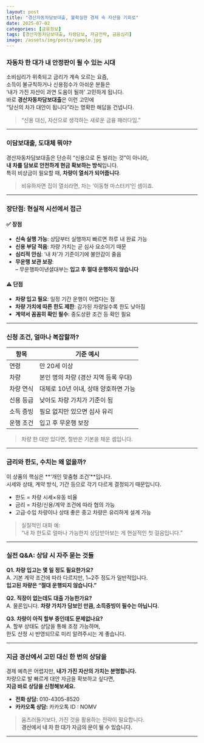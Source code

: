 ```yaml
---
layout: post
title: "경산자동차담보대출, 불확실한 경제 속 자산을 기회로"
date: 2025-07-02
categories: [금융정보]
tags: [경산자동차담보대출, 차량담보, 자금전략, 금융심리]
image: /assets/img/posts/sample.jpg
---
```


### 자동차 한 대가 내 안정판이 될 수 있는 시대

소비심리가 위축되고 금리가 계속 오르는 요즘,  
소득이 불규칙하거나 신용점수가 아쉬운 분들은  
‘내가 가진 자산이 과연 도움이 될까’ 고민하게 됩니다.  
바로 **경산자동차담보대출**은 이런 고민에  
“당신의 차가 대안이 됩니다”라는 명확한 해답을 건넵니다.

> “신용 대신, 자산으로 생각하는 새로운 금융 패러다임.”

---

### 이담보대출, 도대체 뭐야?

경산자동차담보대출은 단순히 “신용으로 돈 빌리는 것”이 아니라,  
**내 차를 담보로 안전하게 현금 확보하는 방식**입니다.  
특히 비상금이 필요할 때, **차량이 열쇠가 되어줍니다**.

> 비유하자면 집이 열쇠라면, 차는 ‘이동형 마스터키’인 셈이죠.

---

### 장단점: 현실적 시선에서 접근

#### ✅ 장점

- **신속 실행 가능**: 상담부터 실행까지 빠르면 하루 내 완료 가능
- **신용 부담 적음**: 차량 가치는 곧 심사 요소이기 때문
- **심리적 안심**: ‘내 차’가 기준이기에 불안감이 줄음
- **무운행 보관 보장**:  
  – 무운행파이낸셜대부는 **입고 후 절대 운행하지 않습니다**

#### ⚠️ 단점

- **차량 입고 필요**: 일정 기간 운행이 어렵다는 점
- **차량 가치에 따른 한도 제한**: 감가된 차량일수록 한도 낮아짐
- **계약서 꼼꼼히 확인 필수**: 중도상환 조건 등 확인 필요

---

### 신청 조건, 얼마나 복잡할까?

| 항목         | 기준 예시 |
|--------------|------------|
| 연령         | 만 20세 이상 |
| 차량         | 본인 명의 차량 (경산 지역 등록 우대) |
| 차량 연식    | 대체로 10년 이내, 상태 양호하면 가능 |
| 신용 등급    | 낮아도 차량 가치가 기준이 됨 |
| 소득 증빙    | 필요 없지만 있으면 심사 유리 |
| 운행 조건    | 입고 후 무운행 보장 |

> 차량 한 대만 있다면, 절반은 기본을 채운 셈입니다.

---

### 금리와 한도, 수치는 왜 없을까?

이 상품의 핵심은 **‘개인 맞춤형 조건’**입니다.  
시세와 상태, 계약 방식, 기간 등으로 각기 다르게 결정되기 때문입니다.

- 한도 = 차량 시세×유동 비율  
- 금리 = 차량/신용/계약 조건에 따라 협의 가능  
- 고급·수입 차량이나 상태 좋은 중고 차량은 유리하게 설계 가능

> 실질적인 대화 예:  
> “내 차 한도로 얼마나 가능한지 상담받아보는 게 현실적인 첫 걸음입니다.”

---

### 실전 Q&A: 상담 시 자주 묻는 것들

**Q1. 차량 입고는 몇 일 정도 필요한가요?**  
A. 기본 계약 조건에 따라 다르지만, 1~2주 정도가 일반적입니다.  
**입고된 차량은 “절대 운행되지 않습니다.”**

**Q2. 직장이 없는데도 대출 가능한가요?**  
A. 물론입니다. **차량 가치가 담보인 만큼, 소득증빙이 필수는 아닙니다.**

**Q3. 차량이 아직 할부 중인데도 문제없나요?**  
A. 할부 상태도 상담을 통해 조정 가능하며,  
한도 산정 시 반영되므로 미리 알려주시는 게 좋습니다.

---

### 지금 경산에서 고민 대신 한 번의 상담을

경제 예측은 어렵지만, **내가 가진 자산의 가치는 분명합니다.**  
차량으로 발 빠르게 대안 자금을 확보하고 싶다면,  
**지금 바로 상담을 신청해보세요.**

- **전화 상담:** 010-4305-8520  
- **카카오톡 상담:** 카카오톡 ID : NOMV

> 움츠러들기보다, 가진 것을 활용하는 전략이 필요합니다.  
> **경산에서 내 차 한 대가 자금의 문이 될 수 있습니다.**

---
